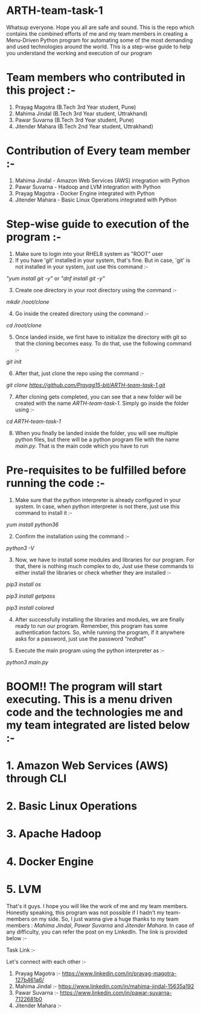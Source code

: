 # ARTH-team-task-1
Whatsup everyone. Hope you all are safe and sound. This is the repo which contains the combined efforts of me and my team members in creating a Menu-Driven Python program for automating some of the most demanding and used technologies around the world. This is a step-wise guide to help you understand the working and execution of our program

# Team members who contributed in this project :-
1. Prayag Magotra (B.Tech 3rd Year student, Pune)
2. Mahima Jindal (B.Tech 3rd Year student, Uttrakhand)
3. Pawar Suvarna (B.Tech 3rd Year student, Pune)
4. Jitender Mahara (B.Tech 2nd Year student, Uttrakhand)

# Contribution of Every team member :-
1. Mahima Jindal - Amazon Web Services (AWS) integration with Python
2. Pawar Suvarna - Hadoop and LVM integration with Python
3. Prayag Magotra - Docker Engine integrated with Python
4. Jitender Mahara - Basic Linux Operations integrated with Python

# Step-wise guide to execution of the program :-
1. Make sure to login into your RHEL8 system as "ROOT" user
2. If you have 'git' installed in your system, that's fine. But in case, 'git' is not installed in your system, just use this command :-
    
*"yum install git -y"*     or     *"dnf install git -y"*

3. Create one directory in your root directory using the command :-

*mkdir /root/clone*

4. Go inside the created directory using the command :-

*cd /root/clone*

5. Once landed inside, we first have to initialize the directory with git so that the cloning becomes easy. To do that, use the following command :-

*git init*

6. After that, just clone the repo using the command :-

*git clone https://github.com/Prayag15-bit/ARTH-team-task-1.git*

7. After cloning gets completed, you can see that a new folder will be created with the name *ARTH-team-task-1*. Simply go inside the folder using :-

*cd ARTH-team-task-1*

8. When you finally be landed inside the folder, you will see multiple python files, but there will be a python program file with the name *main.py*. That is the main code which you have to run

# Pre-requisites to be fulfilled before running the code :-
1. Make sure that the python interpreter is already configured in your system. In case, when python interpreter is not there, just use this command to install it :-

*yum install python36*

2. Confirm the installation using the command :-

*python3 -V*

3. Now, we have to install some modules and libraries for our program. For that, there is nothing much complex to do, Just use these commands to either install the libraries or check whether they are installed :-

*pip3 install os*

*pip3 install getpass*

*pip3 install colored*

4. After successfully installing the libraries and modules, we are finally ready to run our program. Remember, this program has some authentication factors. So, while running the program, if it anywhere asks for a password, just use the password *"redhat"*

5. Execute the main program using the python interpreter as :-

*python3 main.py*

# BOOM!! The program will start executing. This is a menu driven code and the technologies me and my team integrated are listed below :-
# 1. Amazon Web Services (AWS) through CLI
# 2. Basic Linux Operations
# 3. Apache Hadoop
# 4. Docker Engine
# 5. LVM

That's it guys. I hope you will like the work of me and my team members. Honestly speaking, this program was not possible if I hadn't my team-members on my side. So, I just wanna give a huge thanks to my team members : *Mahima Jindal*, *Pawar Suvarna* and *Jitender Mahara*. In case of any difficulty, you can refer the post on my LinkedIn. The link is provided below :-

Task Link :- 

Let's connect with each other :-
1. Prayag Magotra :- https://www.linkedin.com/in/prayag-magotra-127b461a6/
2. Mahima Jindal :- https://www.linkedin.com/in/mahima-jindal-15635a192
3. Pawar Suvarna :- https://www.linkedin.com/in/pawar-suvarna-7122681b0
4. Jitender Mahara :-
